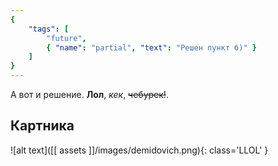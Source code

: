 ```yaml
---
{
    "tags": [
        "future",
        { "name": "partial", "text": "Решен пункт б)" }
    ]
}
---
```


А вот и решение. **Лол**, *кек*, ~~чебурек!~~.

## Картника

![alt text]([[ assets ]]/images/demidovich.png){: class='LLOL' }